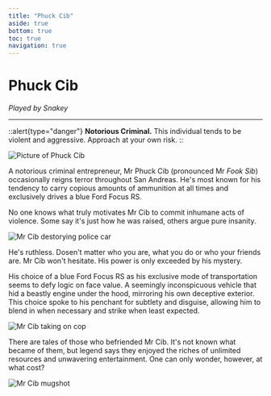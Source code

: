 ```yaml
---
title: "Phuck Cib"
aside: true
bottom: true
toc: true
navigation: true
---
```


# Phuck Cib

*Played by Snakey* 

---

::alert{type="danger"}
 **Notorious Criminal.** This individual tends to be violent and aggressive. Approach at your own risk.
::

![Picture of Phuck Cib](https://i.imgur.com/LSVAE5r.jpg)

A notorious criminal entrepreneur, Mr Phuck Cib (pronounced Mr *Fook Sib*) occasionally reigns terror throughout San Andreas. He's most known for his tendency to carry copious amounts of ammunition at all times and exclusively drives a blue Ford Focus RS.

No one knows what truly motivates Mr Cib to commit inhumane acts of violence. Some say it's just how he was raised, others argue pure insanity.

![Mr Cib destorying police car](https://cdn.discordapp.com/attachments/835769093495062528/1142696884364906506/Animation.gif)

He's ruthless. Dosen't matter who you are, what you do or who your friends are. Mr Cib won't hesitate. His power is only exceeded by his mystery. 

His choice of a blue Ford Focus RS as his exclusive mode of transportation seems to defy logic on face value. A seemingly inconspicuous vehicle that hid a beastly engine under the hood, mirroring his own deceptive exterior. This choice spoke to his penchant for subtlety and disguise, allowing him to blend in when necessary and strike when least expected.

![Mr Cib taking on cop](https://cdn.discordapp.com/attachments/835769093495062528/1142703302765707264/Animation1.gif)

There are tales of those who befriended Mr Cib. It's not known what became of them, but legend says they enjoyed the riches of unlimited resources and unwavering entertainment. One can only wonder, however, at what cost?

![Mr Cib mugshot](https://media.discordapp.net/attachments/835769093495062528/1142693660543176814/Snakey.png)